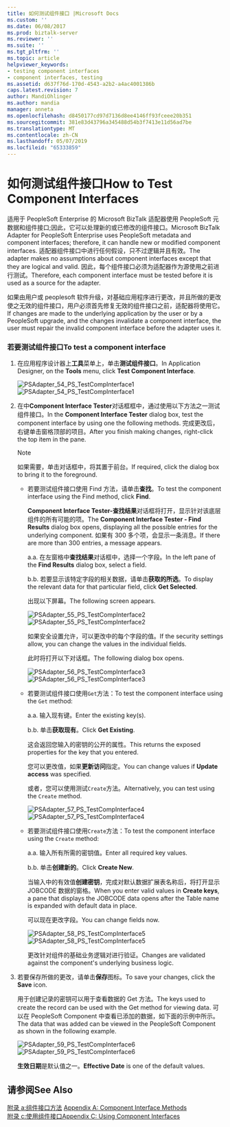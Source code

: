 ```yaml
---
title: 如何测试组件接口 |Microsoft Docs
ms.custom: ''
ms.date: 06/08/2017
ms.prod: biztalk-server
ms.reviewer: ''
ms.suite: ''
ms.tgt_pltfrm: ''
ms.topic: article
helpviewer_keywords:
- testing component interfaces
- component interfaces, testing
ms.assetid: d637f76d-170d-4543-a2b2-a4ac4001386b
caps.latest.revision: 7
author: MandiOhlinger
ms.author: mandia
manager: anneta
ms.openlocfilehash: d8450177cd97d7136d8ee4146ff93fceee20b351
ms.sourcegitcommit: 381e83d43796a345488d54b3f7413e11d56ad7be
ms.translationtype: MT
ms.contentlocale: zh-CN
ms.lasthandoff: 05/07/2019
ms.locfileid: "65333859"
---
```

# <a name="how-to-test-component-interfaces"></a><span data-ttu-id="188b5-102">如何测试组件接口</span><span class="sxs-lookup"><span data-stu-id="188b5-102">How to Test Component Interfaces</span></span>
<span data-ttu-id="188b5-103">适用于 PeopleSoft Enterprise 的 Microsoft BizTalk 适配器使用 PeopleSoft 元数据和组件接口;因此，它可以处理新的或已修改的组件接口。</span><span class="sxs-lookup"><span data-stu-id="188b5-103">Microsoft BizTalk Adapter for PeopleSoft Enterprise uses PeopleSoft metadata and component interfaces; therefore, it can handle new or modified component interfaces.</span></span> <span data-ttu-id="188b5-104">适配器组件接口中进行任何假设，只不过逻辑并且有效。</span><span class="sxs-lookup"><span data-stu-id="188b5-104">The adapter makes no assumptions about component interfaces except that they are logical and valid.</span></span> <span data-ttu-id="188b5-105">因此，每个组件接口必须为适配器作为源使用之前进行测试。</span><span class="sxs-lookup"><span data-stu-id="188b5-105">Therefore, each component interface must be tested before it is used as a source for the adapter.</span></span>  
  
 <span data-ttu-id="188b5-106">如果由用户或 peoplesoft 软件升级，对基础应用程序进行更改，并且所做的更改使之无效的组件接口，用户必须首先修复无效的组件接口之前，适配器将使用它。</span><span class="sxs-lookup"><span data-stu-id="188b5-106">If changes are made to the underlying application by the user or by a PeopleSoft upgrade, and the changes invalidate a component interface, the user must repair the invalid component interface before the adapter uses it.</span></span>  
  
### <a name="to-test-a-component-interface"></a><span data-ttu-id="188b5-107">若要测试组件接口</span><span class="sxs-lookup"><span data-stu-id="188b5-107">To test a component interface</span></span>  
  
1.  <span data-ttu-id="188b5-108">在应用程序设计器上**工具**菜单上，单击**测试组件接口**。</span><span class="sxs-lookup"><span data-stu-id="188b5-108">In Application Designer, on the **Tools** menu, click **Test Component Interface**.</span></span>  
  
     <span data-ttu-id="188b5-109">![](../core/media/psadapter-54-ps-testcompinterface1.gif "PSAdapter_54_PS_TestCompInterface1")</span><span class="sxs-lookup"><span data-stu-id="188b5-109">![](../core/media/psadapter-54-ps-testcompinterface1.gif "PSAdapter_54_PS_TestCompInterface1")</span></span>  
  
2.  <span data-ttu-id="188b5-110">在中**Component Interface Tester**对话框框中，通过使用以下方法之一测试组件接口。</span><span class="sxs-lookup"><span data-stu-id="188b5-110">In the **Component Interface Tester** dialog box, test the component interface by using one the following methods.</span></span> <span data-ttu-id="188b5-111">完成更改后，右键单击窗格顶部的项目。</span><span class="sxs-lookup"><span data-stu-id="188b5-111">After you finish making changes, right-click the top item in the pane.</span></span>  
  
    > [!NOTE]
    >  <span data-ttu-id="188b5-112">如果需要，单击对话框中，将其置于前台。</span><span class="sxs-lookup"><span data-stu-id="188b5-112">If required, click the dialog box to bring it to the foreground.</span></span>  
  
    -   <span data-ttu-id="188b5-113">若要测试组件接口使用 Find 方法，请单击**查找**。</span><span class="sxs-lookup"><span data-stu-id="188b5-113">To test the component interface using the Find method, click **Find**.</span></span>  
  
         <span data-ttu-id="188b5-114">**Component Interface Tester-查找结果**对话框将打开，显示针对该底层组件的所有可能的项。</span><span class="sxs-lookup"><span data-stu-id="188b5-114">The **Component Interface Tester - Find Results** dialog box opens, displaying all the possible entries for the underlying component.</span></span> <span data-ttu-id="188b5-115">如果有 300 多个项，会显示一条消息。</span><span class="sxs-lookup"><span data-stu-id="188b5-115">If there are more than 300 entries, a message appears.</span></span>  
  
         <span data-ttu-id="188b5-116">a.</span><span class="sxs-lookup"><span data-stu-id="188b5-116">a.</span></span> <span data-ttu-id="188b5-117">在左窗格中**查找结果**对话框中，选择一个字段。</span><span class="sxs-lookup"><span data-stu-id="188b5-117">In the left pane of the **Find Results** dialog box, select a field.</span></span>  
  
         <span data-ttu-id="188b5-118">b.</span><span class="sxs-lookup"><span data-stu-id="188b5-118">b.</span></span> <span data-ttu-id="188b5-119">若要显示该特定字段的相关数据，请单击**获取的所选**。</span><span class="sxs-lookup"><span data-stu-id="188b5-119">To display the relevant data for that particular field, click **Get Selected**.</span></span>  
  
         <span data-ttu-id="188b5-120">出现以下屏幕。</span><span class="sxs-lookup"><span data-stu-id="188b5-120">The following screen appears.</span></span>  
  
         <span data-ttu-id="188b5-121">![](../core/media/psadapter-55-ps-testcompinterface2.gif "PSAdapter_55_PS_TestCompInterface2")</span><span class="sxs-lookup"><span data-stu-id="188b5-121">![](../core/media/psadapter-55-ps-testcompinterface2.gif "PSAdapter_55_PS_TestCompInterface2")</span></span>  
  
         <span data-ttu-id="188b5-122">如果安全设置允许，可以更改中的每个字段的值。</span><span class="sxs-lookup"><span data-stu-id="188b5-122">If the security settings allow, you can change the values in the individual fields.</span></span>  
  
         <span data-ttu-id="188b5-123">此时将打开以下对话框。</span><span class="sxs-lookup"><span data-stu-id="188b5-123">The following dialog box opens.</span></span>  
  
         <span data-ttu-id="188b5-124">![](../core/media/psadapter-56-ps-testcompinterface3.gif "PSAdapter_56_PS_TestCompInterface3")</span><span class="sxs-lookup"><span data-stu-id="188b5-124">![](../core/media/psadapter-56-ps-testcompinterface3.gif "PSAdapter_56_PS_TestCompInterface3")</span></span>  
  
    -   <span data-ttu-id="188b5-125">若要测试组件接口使用`Get`方法：</span><span class="sxs-lookup"><span data-stu-id="188b5-125">To test the component interface using the `Get` method:</span></span>  
  
         <span data-ttu-id="188b5-126">a.</span><span class="sxs-lookup"><span data-stu-id="188b5-126">a.</span></span> <span data-ttu-id="188b5-127">输入现有键。</span><span class="sxs-lookup"><span data-stu-id="188b5-127">Enter the existing key(s).</span></span>  
  
         <span data-ttu-id="188b5-128">b.</span><span class="sxs-lookup"><span data-stu-id="188b5-128">b.</span></span> <span data-ttu-id="188b5-129">单击**获取现有**。</span><span class="sxs-lookup"><span data-stu-id="188b5-129">Click **Get Existing**.</span></span>  
  
         <span data-ttu-id="188b5-130">这会返回您输入的密钥的公开的属性。</span><span class="sxs-lookup"><span data-stu-id="188b5-130">This returns the exposed properties for the key that you entered.</span></span>  
  
         <span data-ttu-id="188b5-131">您可以更改值，如果**更新访问**指定。</span><span class="sxs-lookup"><span data-stu-id="188b5-131">You can change values if **Update access** was specified.</span></span>  
  
         <span data-ttu-id="188b5-132">或者，您可以使用测试`Create`方法。</span><span class="sxs-lookup"><span data-stu-id="188b5-132">Alternatively, you can test using the `Create` method.</span></span>  
  
         <span data-ttu-id="188b5-133">![](../core/media/psadapter-57-ps-testcompinterface4.gif "PSAdapter_57_PS_TestCompInterface4")</span><span class="sxs-lookup"><span data-stu-id="188b5-133">![](../core/media/psadapter-57-ps-testcompinterface4.gif "PSAdapter_57_PS_TestCompInterface4")</span></span>  
  
    -   <span data-ttu-id="188b5-134">若要测试组件接口使用`Create`方法：</span><span class="sxs-lookup"><span data-stu-id="188b5-134">To test the component interface using the `Create` method:</span></span>  
  
         <span data-ttu-id="188b5-135">a.</span><span class="sxs-lookup"><span data-stu-id="188b5-135">a.</span></span> <span data-ttu-id="188b5-136">输入所有所需的密钥值。</span><span class="sxs-lookup"><span data-stu-id="188b5-136">Enter all required key values.</span></span>  
  
         <span data-ttu-id="188b5-137">b.</span><span class="sxs-lookup"><span data-stu-id="188b5-137">b.</span></span> <span data-ttu-id="188b5-138">单击**创建新的**。</span><span class="sxs-lookup"><span data-stu-id="188b5-138">Click **Create New**.</span></span>  
  
         <span data-ttu-id="188b5-139">当输入中的有效值**创建密钥**，完成对默认数据扩展表名称后，将打开显示 JOBCODE 数据的窗格。</span><span class="sxs-lookup"><span data-stu-id="188b5-139">When you enter valid values in **Create keys**, a pane that displays the JOBCODE data opens after the Table name is expanded with default data in place.</span></span>  
  
         <span data-ttu-id="188b5-140">可以现在更改字段。</span><span class="sxs-lookup"><span data-stu-id="188b5-140">You can change fields now.</span></span>  
  
         <span data-ttu-id="188b5-141">![](../core/media/psadapter-58-ps-testcompinterface5.gif "PSAdapter_58_PS_TestCompInterface5")</span><span class="sxs-lookup"><span data-stu-id="188b5-141">![](../core/media/psadapter-58-ps-testcompinterface5.gif "PSAdapter_58_PS_TestCompInterface5")</span></span>  
  
         <span data-ttu-id="188b5-142">更改针对组件的基础业务逻辑对进行验证。</span><span class="sxs-lookup"><span data-stu-id="188b5-142">Changes are validated against the component's underlying business logic.</span></span>  
  
3.  <span data-ttu-id="188b5-143">若要保存所做的更改，请单击**保存**图标。</span><span class="sxs-lookup"><span data-stu-id="188b5-143">To save your changes, click the **Save** icon.</span></span>  
  
     <span data-ttu-id="188b5-144">用于创建记录的密钥可以用于查看数据的 Get 方法。</span><span class="sxs-lookup"><span data-stu-id="188b5-144">The keys used to create the record can be used with the Get method for viewing data.</span></span> <span data-ttu-id="188b5-145">可以在 PeopleSoft Component 中查看已添加的数据，如下面的示例中所示。</span><span class="sxs-lookup"><span data-stu-id="188b5-145">The data that was added can be viewed in the PeopleSoft Component as shown in the following example.</span></span>  
  
     <span data-ttu-id="188b5-146">![](../core/media/psadapter-59-ps-testcompinterface6.gif "PSAdapter_59_PS_TestCompInterface6")</span><span class="sxs-lookup"><span data-stu-id="188b5-146">![](../core/media/psadapter-59-ps-testcompinterface6.gif "PSAdapter_59_PS_TestCompInterface6")</span></span>  
  
     <span data-ttu-id="188b5-147">**生效日期**是默认值之一。</span><span class="sxs-lookup"><span data-stu-id="188b5-147">**Effective Date** is one of the default values.</span></span>  
  
## <a name="see-also"></a><span data-ttu-id="188b5-148">请参阅</span><span class="sxs-lookup"><span data-stu-id="188b5-148">See Also</span></span>  
 <span data-ttu-id="188b5-149">[附录 a:组件接口方法](../core/appendix-a-component-interface-methods.md) </span><span class="sxs-lookup"><span data-stu-id="188b5-149">[Appendix A: Component Interface Methods](../core/appendix-a-component-interface-methods.md) </span></span>  
 [<span data-ttu-id="188b5-150">附录 c:使用组件接口</span><span class="sxs-lookup"><span data-stu-id="188b5-150">Appendix C: Using Component Interfaces</span></span>](../core/appendix-c-using-component-interfaces.md)